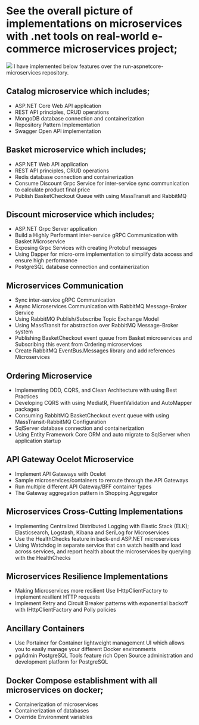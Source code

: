 # See the overall picture of implementations on microservices with .net tools on real-world e-commerce microservices project;
![](https://user-images.githubusercontent.com/1147445/110304529-c5b70180-800c-11eb-832b-a2751b5bda76.png)
I have implemented below features over the run-aspnetcore-microservices repository.

## Catalog microservice which includes;

* ASP.NET Core Web API application
* REST API principles, CRUD operations
* MongoDB database connection and containerization
* Repository Pattern Implementation
* Swagger Open API implementation

## Basket microservice which includes;

* ASP.NET Web API application
* REST API principles, CRUD operations
* Redis database connection and containerization
* Consume Discount Grpc Service for inter-service sync communication to calculate product final price
* Publish BasketCheckout Queue with using MassTransit and RabbitMQ

## Discount microservice which includes;

* ASP.NET Grpc Server application
* Build a Highly Performant inter-service gRPC Communication with Basket Microservice
* Exposing Grpc Services with creating Protobuf messages
* Using Dapper for micro-orm implementation to simplify data access and ensure high performance
* PostgreSQL database connection and containerization

## Microservices Communication

* Sync inter-service gRPC Communication
* Async Microservices Communication with RabbitMQ Message-Broker Service
* Using RabbitMQ Publish/Subscribe Topic Exchange Model
* Using MassTransit for abstraction over RabbitMQ Message-Broker system
* Publishing BasketCheckout event queue from Basket microservices and Subscribing this event from Ordering microservices
* Create RabbitMQ EventBus.Messages library and add references Microservices

## Ordering Microservice

* Implementing DDD, CQRS, and Clean Architecture with using Best Practices
* Developing CQRS with using MediatR, FluentValidation and AutoMapper packages
* Consuming RabbitMQ BasketCheckout event queue with using MassTransit-RabbitMQ Configuration
* SqlServer database connection and containerization
* Using Entity Framework Core ORM and auto migrate to SqlServer when application startup

## API Gateway Ocelot Microservice

* Implement API Gateways with Ocelot
* Sample microservices/containers to reroute through the API Gateways
* Run multiple different API Gateway/BFF container types
* The Gateway aggregation pattern in Shopping.Aggregator

## Microservices Cross-Cutting Implementations

* Implementing Centralized Distributed Logging with Elastic Stack (ELK); Elasticsearch, Logstash, Kibana and SeriLog for Microservices
* Use the HealthChecks feature in back-end ASP.NET microservices
* Using Watchdog in separate service that can watch health and load across services, and report health about the microservices by querying with the HealthChecks

## Microservices Resilience Implementations

* Making Microservices more resilient Use IHttpClientFactory to implement resilient HTTP requests
* Implement Retry and Circuit Breaker patterns with exponential backoff with IHttpClientFactory and Polly policies

## Ancillary Containers

* Use Portainer for Container lightweight management UI which allows you to easily manage your different Docker environments
* pgAdmin PostgreSQL Tools feature rich Open Source administration and development platform for PostgreSQL

## Docker Compose establishment with all microservices on docker;

* Containerization of microservices
* Containerization of databases
* Override Environment variables
